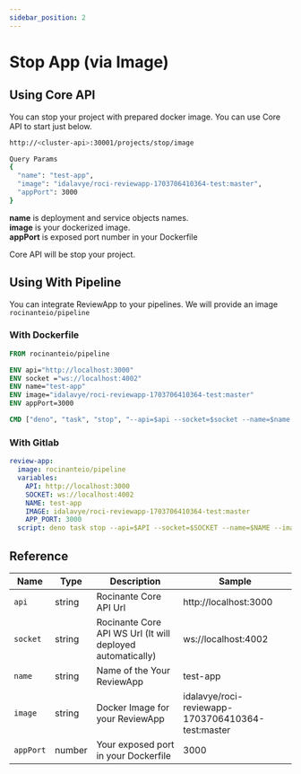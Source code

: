 ```yaml
---
sidebar_position: 2
---
```


# Stop App (via Image)
## Using Core API
You can stop your project with prepared docker image. You can use Core API to start just below.

````sh
http://<cluster-api>:30001/projects/stop/image

Query Params
{
  "name": "test-app",
  "image": "idalavye/roci-reviewapp-1703706410364-test:master",
  "appPort": 3000
}
````
**name** is deployment and service objects names. <br/>
**image**  is your dockerized image. <br/>
**appPort** is exposed port number in your Dockerfile


Core API will be stop your project. 
<br/>

## Using With Pipeline
You can integrate ReviewApp to your pipelines. We will provide an image `rocinanteio/pipeline`

### With Dockerfile
```Dockerfile
FROM rocinanteio/pipeline

ENV api="http://localhost:3000"
ENV socket ="ws://localhost:4002"
ENV name="test-app"
ENV image="idalavye/roci-reviewapp-1703706410364-test:master"
ENV appPort=3000

CMD ["deno", "task", "stop", "--api=$api --socket=$socket --name=$name --image=$image --appPort=$appPort"]
```

### With Gitlab
````yaml
review-app:
  image: rocinanteio/pipeline
  variables:
    API: http://localhost:3000
    SOCKET: ws://localhost:4002
    NAME: test-app
    IMAGE: idalavye/roci-reviewapp-1703706410364-test:master
    APP_PORT: 3000
  script: deno task stop --api=$API --socket=$SOCKET --name=$NAME --image=$IMAGE --appPort=$APP_PORT
````
## Reference
| Name      | Type   | Description                                                | Sample                                            |
|-----------|--------|------------------------------------------------------------|---------------------------------------------------|
| `api`     | string | Rocinante Core API Url                                     | http://localhost:3000                             |
| `socket`  | string | Rocinante Core API WS Url (It will deployed automatically) | ws://localhost:4002                               |
| `name`    | string | Name of the Your ReviewApp                                 | test-app                                          |
| `image`   | string | Docker Image for your ReviewApp                            | idalavye/roci-reviewapp-1703706410364-test:master |
| `appPort` | number | Your exposed port in your Dockerfile                       | 3000                                              |




